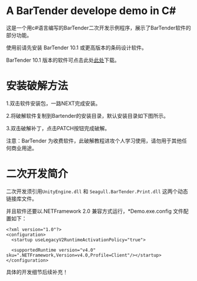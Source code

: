 # A BarTender develope demo in C#


这是一个用c#语言编写的BarTender二次开发示例程序，展示了BarTender软件的部分功能。

使用前请先安装 BarTender 10.1 或更高版本的条码设计软件。

BarTender 10.1 版本的软件可点击此处[此处](https://ai-thinker.oss-cn-shenzhen.aliyuncs.com/SimpleBarPrinter%2FBarTender_10_1.rar)下载。

# 安装破解方法

1.双击软件安装包，一路NEXT完成安装。

2.将破解软件复制到Bartender的安装目录，默认安装目录如下图所示。

3.双击破解补丁，点击PATCH按钮完成破解。

注意：BarTender 为收费软件，此破解教程进攻个人学习使用，请勿用于其他任何商业用途。

# 二次开发简介
二次开发须引用```UnityEngine.dll``` 和 ```Seagull.BarTender.Print.dll``` 这两个动态链接库文件。

并且软件还要以.NETFramework 2.0 兼容方式运行，*Demo.exe.config 文件配置如下：

	<?xml version="1.0"?>
	<configuration>
	  <startup useLegacyV2RuntimeActivationPolicy="true">
	    
	  <supportedRuntime version="v4.0" sku=".NETFramework,Version=v4.0,Profile=Client"/></startup>
	</configuration>

具体的开发细节后续补充！
